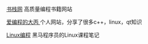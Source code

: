 [书栈网](https://www.bookstack.cn/)	高质量编程书籍网站

[爱编程的大丙 ](https://www.subingwen.cn/)	个人网站，分享了很多c++，linux，qt知识

[Linux编程](https://www.yuque.com/fanjiangniu/acnqp7/ft4oby?#EDnJY)	黑马程序员的Linux课程笔记
